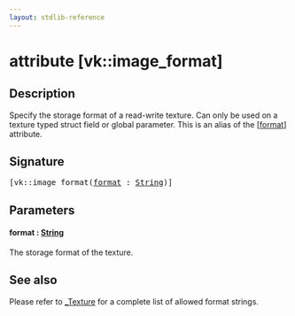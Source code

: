 ```yaml
---
layout: stdlib-reference
---
```


# attribute [vk::image\_format]

## Description

Specify the storage format of a read-write texture. Can only be used on a texture typed struct field or global parameter.
This is an alias of the <span class='code'>[<a href="vk_image_format.html#decl-format" class="code_param">format</a>]</span> attribute.

## Signature

<pre>
[vk::image_format(<a href="vk_image_format.html#decl-format" class="code_param">format</a> : <a href="../types/string-0/index.html" class="code_type">String</a>)]
</pre>

## Parameters

####  <a id="decl-format"></a>format  : [String](../types/string-0/index.html)
The storage format of the texture.


## See also

Please refer to <span class='code'><a href="../types/0texture-01/index.html" class="code_type">_Texture</a></span> for a complete list of allowed format strings.


